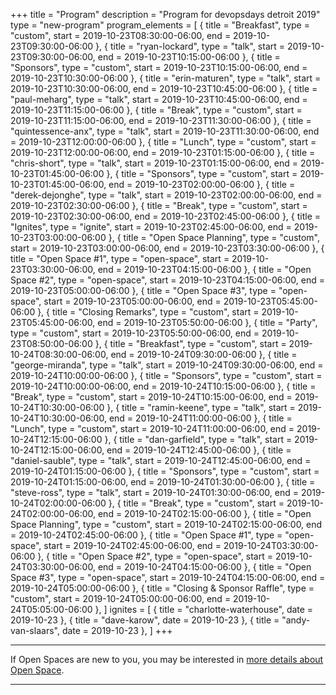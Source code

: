 +++
title = "Program"
description = "Program for devopsdays detroit 2019"
type = "new-program"
program_elements = [
    { title = "Breakfast", type = "custom", start = 2019-10-23T08:30:00-06:00, end = 2019-10-23T09:30:00-06:00 },
    { title = "ryan-lockard", type = "talk", start = 2019-10-23T09:30:00-06:00, end = 2019-10-23T10:15:00-06:00 },
    { title = "Sponsors", type = "custom", start = 2019-10-23T10:15:00-06:00, end = 2019-10-23T10:30:00-06:00 },
    { title = "erin-maturen", type = "talk", start = 2019-10-23T10:30:00-06:00, end = 2019-10-23T10:45:00-06:00 },
    { title = "paul-meharg", type = "talk", start = 2019-10-23T10:45:00-06:00, end = 2019-10-23T11:15:00-06:00 },
    { title = "Break", type = "custom", start = 2019-10-23T11:15:00-06:00, end = 2019-10-23T11:30:00-06:00 },
    { title = "quintessence-anx", type = "talk", start = 2019-10-23T11:30:00-06:00, end = 2019-10-23T12:00:00-06:00 },
    { title = "Lunch", type = "custom", start = 2019-10-23T12:00:00-06:00, end = 2019-10-23T01:15:00-06:00 },
    { title = "chris-short", type = "talk", start = 2019-10-23T01:15:00-06:00, end = 2019-10-23T01:45:00-06:00 },
    { title = "Sponsors", type = "custom", start = 2019-10-23T01:45:00-06:00, end = 2019-10-23T02:00:00-06:00 },
    { title = "derek-dejonghe", type = "talk", start = 2019-10-23T02:00:00-06:00, end = 2019-10-23T02:30:00-06:00 },
    { title = "Break", type = "custom", start = 2019-10-23T02:30:00-06:00, end = 2019-10-23T02:45:00-06:00 },
    { title = "Ignites", type = "ignite", start = 2019-10-23T02:45:00-06:00, end = 2019-10-23T03:00:00-06:00 },
    { title = "Open Space Planning", type = "custom", start = 2019-10-23T03:00:00-06:00, end = 2019-10-23T03:30:00-06:00 },
    { title = "Open Space #1", type = "open-space", start = 2019-10-23T03:30:00-06:00, end = 2019-10-23T04:15:00-06:00 },
    { title = "Open Space #2", type = "open-space", start = 2019-10-23T04:15:00-06:00, end = 2019-10-23T05:00:00-06:00 },
    { title = "Open Space #3", type = "open-space", start = 2019-10-23T05:00:00-06:00, end = 2019-10-23T05:45:00-06:00 },
    { title = "Closing Remarks", type = "custom", start = 2019-10-23T05:45:00-06:00, end = 2019-10-23T05:50:00-06:00 },
    { title = "Party", type = "custom", start = 2019-10-23T05:50:00-06:00, end = 2019-10-23T08:50:00-06:00 },
    { title = "Breakfast", type = "custom", start = 2019-10-24T08:30:00-06:00, end = 2019-10-24T09:30:00-06:00 },
    { title = "george-miranda", type = "talk", start = 2019-10-24T09:30:00-06:00, end = 2019-10-24T10:00:00-06:00 },
    { title = "Sponsors", type = "custom", start = 2019-10-24T10:00:00-06:00, end = 2019-10-24T10:15:00-06:00 },
    { title = "Break", type = "custom", start = 2019-10-24T10:15:00-06:00, end = 2019-10-24T10:30:00-06:00 },
    { title = "ramin-keene", type = "talk", start = 2019-10-24T10:30:00-06:00, end = 2019-10-24T11:00:00-06:00 },
    { title = "Lunch", type = "custom", start = 2019-10-24T11:00:00-06:00, end = 2019-10-24T12:15:00-06:00 },
    { title = "dan-garfield", type = "talk", start = 2019-10-24T12:15:00-06:00, end = 2019-10-24T12:45:00-06:00 },
    { title = "daniel-sauble", type = "talk", start = 2019-10-24T12:45:00-06:00, end = 2019-10-24T01:15:00-06:00 },
    { title = "Sponsors", type = "custom", start = 2019-10-24T01:15:00-06:00, end = 2019-10-24T01:30:00-06:00 },
    { title = "steve-ross", type = "talk", start = 2019-10-24T01:30:00-06:00, end = 2019-10-24T02:00:00-06:00 },
    { title = "Break", type = "custom", start = 2019-10-24T02:00:00-06:00, end = 2019-10-24T02:15:00-06:00 },
    { title = "Open Space Planning", type = "custom", start = 2019-10-24T02:15:00-06:00, end = 2019-10-24T02:45:00-06:00 },
    { title = "Open Space #1", type = "open-space", start = 2019-10-24T02:45:00-06:00, end = 2019-10-24T03:30:00-06:00 },
    { title = "Open Space #2", type = "open-space", start = 2019-10-24T03:30:00-06:00, end = 2019-10-24T04:15:00-06:00 },
    { title = "Open Space #3", type = "open-space", start = 2019-10-24T04:15:00-06:00, end = 2019-10-24T05:00:00-06:00 },
    { title = "Closing & Sponsor Raffle", type = "custom", start = 2019-10-24T05:00:00-06:00, end = 2019-10-24T05:05:00-06:00 },
]
ignites = [
    { title = "charlotte-waterhouse", date = 2019-10-23 },
    { title = "dave-karow", date = 2019-10-23 },
    { title = "andy-van-slaars", date = 2019-10-23 },
]
+++
<div class = "row">
  <div class = "col">
    <hr />
    If Open Spaces are new to you, you may be interested in <a href="/pages/open-space-format">more details about Open Space</a>.
    <hr />
  </div>
</div>
